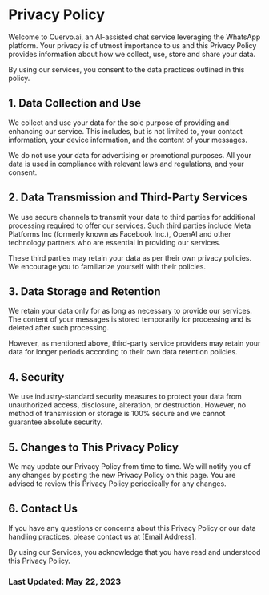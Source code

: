 # Privacy Policy
Welcome to Cuervo.ai, an AI-assisted chat service leveraging the WhatsApp platform. Your privacy is of utmost importance to us and this Privacy Policy provides information about how we collect, use, store and share your data.

By using our services, you consent to the data practices outlined in this policy.

## 1. Data Collection and Use

We collect and use your data for the sole purpose of providing and enhancing our service. This includes, but is not limited to, your contact information, your device information, and the content of your messages.

We do not use your data for advertising or promotional purposes. All your data is used in compliance with relevant laws and regulations, and your consent.

## 2. Data Transmission and Third-Party Services

We use secure channels to transmit your data to third parties for additional processing required to offer our services. Such third parties include Meta Platforms Inc (formerly known as Facebook Inc.), OpenAI and other technology partners who are essential in providing our services.

These third parties may retain your data as per their own privacy policies. We encourage you to familiarize yourself with their policies.

## 3. Data Storage and Retention

We retain your data only for as long as necessary to provide our services. The content of your messages is stored temporarily for processing and is deleted after such processing.

However, as mentioned above, third-party service providers may retain your data for longer periods according to their own data retention policies.

## 4. Security

We use industry-standard security measures to protect your data from unauthorized access, disclosure, alteration, or destruction. However, no method of transmission or storage is 100% secure and we cannot guarantee absolute security.

## 5. Changes to This Privacy Policy

We may update our Privacy Policy from time to time. We will notify you of any changes by posting the new Privacy Policy on this page. You are advised to review this Privacy Policy periodically for any changes.

## 6. Contact Us

If you have any questions or concerns about this Privacy Policy or our data handling practices, please contact us at [Email Address].

By using our Services, you acknowledge that you have read and understood this Privacy Policy.

### Last Updated: May 22, 2023
